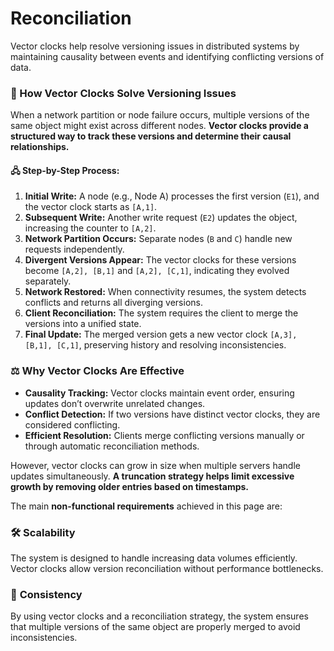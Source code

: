 # Reconciliation

Vector clocks help resolve versioning issues in distributed systems by maintaining causality between events and identifying conflicting versions of data.

### 🔄 How Vector Clocks Solve Versioning Issues
When a network partition or node failure occurs, multiple versions of the same object might exist across different nodes. **Vector clocks provide a structured way to track these versions and determine their causal relationships.**

#### 🖧 Step-by-Step Process:
1. **Initial Write:** A node (e.g., Node A) processes the first version (`E1`), and the vector clock starts as `[A,1]`.
2. **Subsequent Write:** Another write request (`E2`) updates the object, increasing the counter to `[A,2]`.
3. **Network Partition Occurs:** Separate nodes (`B` and `C`) handle new requests independently.
4. **Divergent Versions Appear:** The vector clocks for these versions become `[A,2], [B,1]` and `[A,2], [C,1]`, indicating they evolved separately.
5. **Network Restored:** When connectivity resumes, the system detects conflicts and returns all diverging versions.
6. **Client Reconciliation:** The system requires the client to merge the versions into a unified state.
7. **Final Update:** The merged version gets a new vector clock `[A,3], [B,1], [C,1]`, preserving history and resolving inconsistencies.

### ⚖️ Why Vector Clocks Are Effective
- **Causality Tracking:** Vector clocks maintain event order, ensuring updates don’t overwrite unrelated changes.
- **Conflict Detection:** If two versions have distinct vector clocks, they are considered conflicting.
- **Efficient Resolution:** Clients merge conflicting versions manually or through automatic reconciliation methods.

However, vector clocks can grow in size when multiple servers handle updates simultaneously. **A truncation strategy helps limit excessive growth by removing older entries based on timestamps.**

The main **non-functional requirements** achieved in this page are:

### 🛠️ **Scalability**
The system is designed to handle increasing data volumes efficiently. Vector clocks allow version reconciliation without performance bottlenecks.

### 🔄 **Consistency**
By using vector clocks and a reconciliation strategy, the system ensures that multiple versions of the same object are properly merged to avoid inconsistencies.

